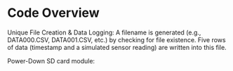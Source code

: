 # Code Overview

Unique File Creation & Data Logging:
A filename is generated (e.g., DATA000.CSV, DATA001.CSV, etc.) by checking for file existence.
Five rows of data (timestamp and a simulated sensor reading) are written into this file.

Power-Down SD card module:
